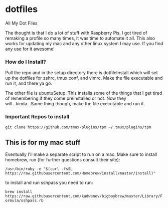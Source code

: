 # dotfiles
All My Dot Files

The thought is that I do a lot of stuff with Raspberry Pis, I got tired of remaking a profile so many times, it was time to automate it all. This also works for updating my mac and any other linux system I may use. If you find any use for it awesome!

### How do I Install?
Pull the repo and in the setup directory there is dotfileInstall which will set up the dotfiles for zshrc, tmux.conf, and vimrc.
Make the file executable and run it, and there ya go. 

The other file is ubuntuSetup. This installs some of the things that I get tired of remembering if they come preinstalled or not. Now they will...kinda...Same thing though, make the file executable and run it. 

### Important Repos to install
`git clone https://github.com/tmux-plugins/tpm ~/.tmux/plugins/tpm`

## This is for my mac stuff
Eventually I'll make a separate script to run on a mac.
Make sure to install homebrew, run (for further questions consult their site):

`/usr/bin/ruby -e "$(curl -fsSL https://raw.githubusercontent.com/Homebrew/install/master/install)"`

to install and run sshpass you need to run:

`brew install https://raw.githubusercontent.com/kadwanev/bigboybrew/master/Library/Formula/sshpass.rb`
